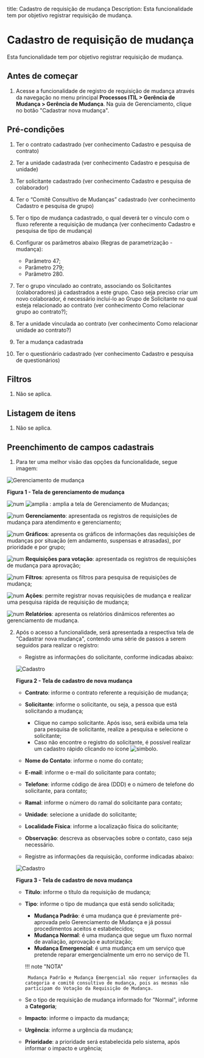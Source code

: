 title: Cadastro de requisição de mudança
Description: Esta funcionalidade tem por objetivo registrar requisição de mudança.
# Cadastro de requisição de mudança

Esta funcionalidade tem por objetivo registrar requisição de mudança.

Antes de começar
--------------------

1. Acesse a funcionalidade de registro de requisição de mudança através da navegação no menu principal 
**Processos ITIL > Gerência de Mudança > Gerência de Mudança**. Na guia de Gerenciamento, clique no botão
"Cadastrar nova mudança".

Pré-condições
---------------

1. Ter o contrato cadastrado (ver conhecimento Cadastro e pesquisa de contrato)

2. Ter a unidade cadastrada (ver conhecimento Cadastro e pesquisa de unidade)

3. Ter solicitante cadastrado (ver conhecimento Cadastro e pesquisa de colaborador)

4. Ter o “Comitê Consultivo de Mudanças” cadastrado (ver conhecimento Cadastro e pesquisa de grupo)

5. Ter o tipo de mudança cadastrado, o qual deverá ter o vínculo com o fluxo referente a requisição de mudança
(ver conhecimento Cadastro e pesquisa de tipo de mudança)

6. Configurar os parâmetros abaixo (Regras de parametrização - mudança):

    - Parâmetro 47;
    - Parâmetro 279;
    - Parâmetro 280.
   
7. Ter o grupo vinculado ao contrato, associando os Solicitantes (colaboradores) já cadastrados a este grupo. 
Caso seja preciso criar um novo colaborador, é necessário incluí-lo ao Grupo de Solicitante no qual esteja 
relacionado ao contrato (ver conhecimento Como relacionar grupo ao contrato?);

8. Ter a unidade vinculada ao contrato (ver conhecimento Como relacionar unidade ao contrato?)

9. Ter a mudança cadastrada

10. Ter o questionário cadastrado (ver conhecimento Cadastro e pesquisa de questionários)

Filtros
----------

1. Não se aplica.

Listagem de itens
-------------------

1. Não se aplica.

Preenchimento de campos cadastrais
------------------------------------

1. Para ter uma melhor visão das opções da funcionalidade, segue imagem:

![Gerenciamento de mudança](images/cad-mud.img1.png)

**Figura 1 - Tela de gerenciamento de mudança**

![num](images/num1.png) ![amplia](images/sim-aum.png) : amplia a tela de Gerenciamento de Mudanças;

![num](images/num2.png) **Gerenciamento**: apresentada os registros de requisições de mudança para atendimento e gerenciamento;

![num](images/num3.png) **Gráficos**: apresenta os gráficos de informações das requisições de mudanças por situação 
(em andamento, suspensas e atrasadas), por prioridade e por grupo;

![num](images/num4.png) **Requisições para votação**: apresentada os registros de requisições de mudança para aprovação;

![num](images/num5.png) **Filtros**: apresenta os filtros para pesquisa de requisições de mudança;

![num](images/num6.png) **Ações**: permite registrar novas requisições de mudança e realizar uma pesquisa rápida de
requisição de mudança;

![num](images/num7.png) **Relatórios**: apresenta os relatórios dinâmicos referentes ao gerenciamento de mudança.

2. Após o acesso a funcionalidade, será apresentada a respectiva tela de "Cadastrar nova mudança", contendo uma série de passos a 
serem seguidos para realizar o registro:

    - Registre as informações do solicitante, conforme indicadas abaixo:
    
    ![Cadastro](images/cad-mud.img2.png)
    
    **Figura 2 - Tela de cadastro de nova mudança**
    
    - **Contrato**: informe o contrato referente a requisição de mudança;
    - **Solicitante**: informe o solicitante, ou seja, a pessoa que está solicitando a mudança;
        - Clique no campo solicitante. Após isso, será exibida uma tela para pesquisa de solicitante, realize a pesquisa e selecione o solicitante;
        - Caso não encontre o registro do solicitante, é possível realizar um cadastro rápido clicando no 
        ícone ![simbolo](images/simb-mais.png).
    - **Nome do Contato**: informe o nome do contato;
    - **E-mail**: informe o e-mail do solicitante para contato;
    - **Telefone**: informe código de área (DDD) e o número de telefone do solicitante, para contato;
    - **Ramal**: informe o número do ramal do solicitante para contato;
    - **Unidade**: selecione a unidade do solicitante;
    - **Localidade Física**: informe a localização física do solicitante;
    - **Observação**: descreva as observações sobre o contato, caso seja necessário.
    
    - Registre as informações da requisição, conforme indicadas abaixo:
    
    ![Cadastro](images/cad-mud.img3.png)
    
    **Figura 3 - Tela de cadastro de nova mudança**
    
    - **Título**: informe o título da requisição de mudança;
    - **Tipo**: informe o tipo de mudança que está sendo solicitada;
       - **Mudança Padrão**: é uma mudança que é previamente pré-aprovada pelo Gerenciamento de Mudança e já possui procedimentos aceitos e estabelecidos;
       - **Mudança Normal**: é uma mudança que segue um fluxo normal de avaliação, aprovação e autorização;
       - **Mudança Emergencial**: é uma mudança em um serviço que pretende reparar emergencialmente um erro no serviço de TI.
       
       !!! note "NOTA"
       
           Mudança Padrão e Mudança Emergencial não requer informações da categoria e comitê consultivo de mudança, pois as mesmas não participam do Votação da Requisição de Mudança.
           
    - Se o tipo de requisição de mudança informado for "Normal", informe a **Categoria**;
    - **Impacto**: informe o impacto da mudança;
    - **Urgência**: informe a urgência da mudança;
    - **Prioridade**: a prioridade será estabelecida pelo sistema, após informar o impacto e urgência;
    
